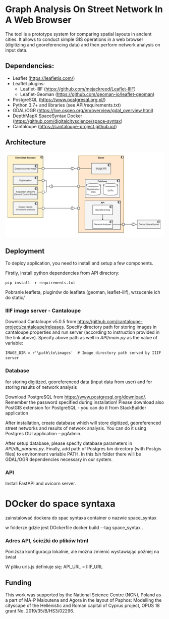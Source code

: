 
# Graph Analysis On Street Network In A Web Browser

The tool is a prototype system for comparing spatial layouts in ancient cities. It allows to conduct simple GIS operations in a web browser (digitizing and georeferencing data) and then perform network analysis on input data. 

## Dependencies:
- Leaflet (https://leafletjs.com/)
- Leaflet plugins:
    - Leaflet-IIIF (https://github.com/mejackreed/Leaflet-IIIF)
    - Leaflet-Geoman (https://github.com/geoman-io/leaflet-geoman)
- PostgreSQL (https://www.postgresql.org.pl/)
- Python 3.7+ and libraries (see API/requirements.txt)
- GDAL/OGR (https://live.osgeo.org/en/overview/gdal_overview.html)
- DepthMapX SpaceSyntax Docker (https://github.com/digitalcityscience/space-syntax)
- Cantaloupe (https://cantaloupe-project.github.io/)


## Architecture
![alt text](https://github.com/UAV-GeoLAB/MAP-Network-Analysis/blob/main/references/architecture-diagram.png)


## Deployment
To deploy application, you need to install and setup a few components.

Firstly, install python dependencies from API directory:
```
pip install -r requirements.txt
```
Pobranie leafleta, pluginów do leaflate (geoman, leaflet-iiif), wrzucenie ich do static/

###  IIIF image server - Cantaloupe
Download Cantaloupe v5.0.5 from https://github.com/cantaloupe-project/cantaloupe/releases.
Specify directory path for storing images in cantaloupe.properties and run server (according to instruction provided in the link above).
Specify above path as well in *API/main.py* as the value of variable:
```
IMAGE_DIR = r'\path\to\images'  # Image directory path served by IIIF server

```

### Database
for storing digitized, georeferenced data (input data from user) and for storing results of network analysis

Download PostgreSQL from https://www.postgresql.org/download/. Remember the password specified during installation!
Please download also PostGIS extension for PostgreSQL - you can do it from StackBuilder application

After installation, create database which will store digitized, georeferenced street networks and results of network analysis. You can do it using Postgres GUI application – pgAdmin.

After setup database, please specify database parameters in *API/db_params.py*.
Finally, add path of Postgres *bin* directory (with Postgis files) to environment variable PATH. In this *bin* folder there will be GDAL/OGR dependencies necessary in our system.


### API
Install FastAPI and uvicorn server.


# DOcker do space syntaxa

zainstalować dockera do spac syntaxa
container o nazwie space_syntax

w folderze gdzie jest DOckerfile
docker build --tag space_syntax .

### Adres API, ścieżki do plików html
Poniższa konfiguracja lokalnie, ale można zmienić wystawiając później na świat

W pliku urls.js definiuje się:
API_URL = 
IIIF_URL



## Funding
This work was supported by the National Science Centre (NCN), Poland as a part of MA-P Maloutena and Agora in the layout of Paphos: Modelling the cityscape of the Hellenistic and Roman capital of Cyprus project, OPUS 18 grant No. 2019/35/B/HS3/02296.
